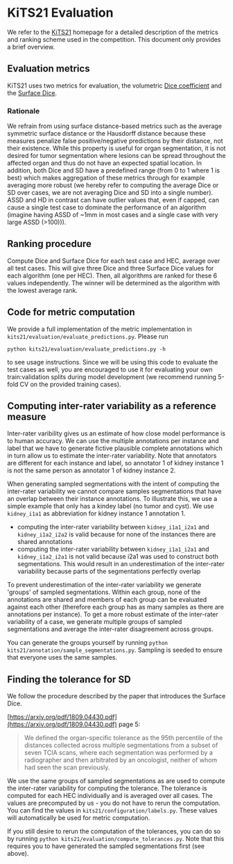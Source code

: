 # KiTS21 Evaluation
We refer to the [KiTS21](https://kits21.kits-challenge.org/) homepage for a detailed description of the metrics and 
ranking scheme used in the competition. This document only provides a brief overview.

## Evaluation metrics
KiTS21 uses two metrics for evaluation, the volumetric 
[Dice coefficient](https://en.wikipedia.org/wiki/S%C3%B8rensen%E2%80%93Dice_coefficient) and the 
[Surface Dice](https://arxiv.org/pdf/1809.04430.pdf). 

### Rationale
We refrain from using surface distance-based metrics such as the average symmetric surface distance or the 
Hausdorff distance because these measures penalize false positive/negative predictions by their distance, not their 
existence. While this property is useful for organ segmentation, it is not desired for tumor segmentation where 
lesions can be spread throughout the affected organ and thus do not have an expected spatial location. In addition, 
both Dice and SD have a predefined range (from 0 to 1 where 1 is best) which makes aggregation of these metrics through 
for example averaging more robust (we hereby refer to computing the average Dice or SD over cases, we are not averaging 
Dice and SD into a single number). ASSD and HD in contrast can have outlier values that, even if capped, can 
cause a single test case to dominate the performance of an algorithm (imagine having ASSD of ~1mm in most cases and 
a single case with very large ASSD (>100))).

## Ranking procedure
Compute Dice and Surface Dice for each test case and HEC, average over all test cases. This will give three Dice and three 
Surface Dice values for each algorithm (one per HEC). Then, all algorithms are ranked for these 6 values independently.
The winner will be determined as the algorithm with the lowest average rank.

## Code for metric computation
We provide a full implementation of the metric implementation in `kits21/evaluation/evaluate_predictions.py`. Please run

`python kits21/evaluation/evaluate_predictions.py -h`

to see usage instructions. Since we will be using this code to evaluate the test cases as well, you are 
encouraged to use it for evaluating your own train:validation splits during model development (we recommend running 
5-fold CV on the provided training cases).

## Computing inter-rater variability as a reference measure
Inter-rater varibility gives us an estimate of how close model performance is to human accuracy. We can use the 
multiple annotations per instance and label that we have to generate fictive plausible complete 
annotations which in turn allow us to estimate the inter-rater variability. Note that annotators are different for each 
instance and label, so annotator 1 of kidney instance 1 is not the same person as annotator 1 of kidney instance 2. 

When generating sampled segmentations with the intent of computing the inter-rater variability we cannot compare 
samples segmentations that have an overlap between their instance annotations. To illustrate this, we use a simple 
example that only has a kindey label (no tumor and cyst). We use `kidney_i1a1` as abbreviation for kidney instance 1 
annotation 1.

- computing the inter-rater variability between `kidney_i1a1_i2a1` and `kidney_i1a2_i2a2` is valid because for none of the 
  instances there are shared annotations
- computing the inter-rater variability between `kidney_i1a1_i2a1` and `kidney_i1a2_i2a1` is not valid because i2a1 was 
  used to construct both segmentations. This would result in an underestimation of the inter-rater variability because 
  parts of the segmentations perfectly overlap

To prevent underestimation of the inter-rater variability we generate 'groups' of sampled segmentations. Within each 
group, none of the annotations are shared and members of each group can be evaluated against each other (therefore 
each group has as many samples as there are annotations per instance). To get a more 
robust estimate of the inter-rater variability of a case, we generate multiple groups of sampled segmentations and 
average the inter-rater disagreement across groups. 

You can generate the groups yourself by running `python kits21/annotation/sample_segmentations.py`. Sampling is 
seeded to ensure that everyone uses the same samples.

## Finding the tolerance for SD
We follow the procedure described by the paper that introduces the Surface Dice.

[https://arxiv.org/pdf/1809.04430.pdf](https://arxiv.org/pdf/1809.04430.pdf) page 5:

> We defined the organ-specific tolerance as the 95th percentile of the distances collected across multiple 
> segmentations from a subset of seven TCIA scans, where each segmentation was performed by a radiographer and then 
> arbitrated by an oncologist, neither of whom had seen the scan previously.

We use the same groups of sampled segmentations as are used to compute the inter-rater variability for computing the 
tolerance. The tolerance is computed for each HEC individually and is averaged over all cases. The values are 
precomputed by us - you do not have to rerun the computation. You can find the values in `kits21/configuration/labels.py`. 
These values will automatically be used for metric computation.

If you still desire to rerun the computation of the tolerances, you can do so by running 
`python kits21/evaluation/compute_tolerances.py`. Note that this requires you to have generated the sampled 
segmentations first (see above).